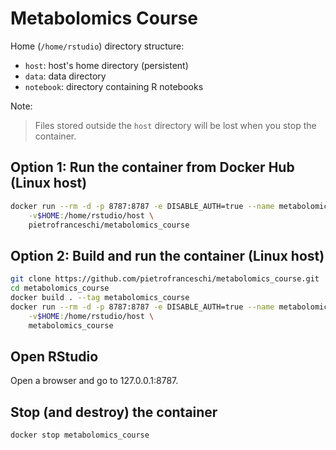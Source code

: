 # Metabolomics Course

Home (`/home/rstudio`) directory structure:

 * `host`: host's home directory (persistent)
 * `data`: data directory
 * `notebook`: directory containing R notebooks

Note:
> Files stored outside the `host` directory will be lost when you stop the
container.


## Option 1: Run the container from Docker Hub (Linux host)

```sh
docker run --rm -d -p 8787:8787 -e DISABLE_AUTH=true --name metabolomics_course \
    -v$HOME:/home/rstudio/host \
    pietrofranceschi/metabolomics_course
```

## Option 2: Build and run the container (Linux host)

```sh
git clone https://github.com/pietrofranceschi/metabolomics_course.git
cd metabolomics_course
docker build . --tag metabolomics_course
docker run --rm -d -p 8787:8787 -e DISABLE_AUTH=true --name metabolomics_course \
    -v$HOME:/home/rstudio/host \
    metabolomics_course
```

## Open RStudio

Open a browser and go to 127.0.0.1:8787.

## Stop (and destroy) the container

```sh
docker stop metabolomics_course
```
